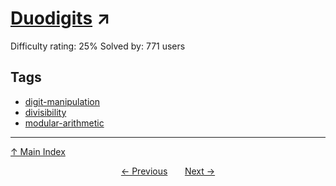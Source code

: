 # [Duodigits](https://projecteuler.net/problem=714) ↗️

Difficulty rating: 25%
Solved by: 771 users
## Tags

- [digit-manipulation](../tags/digit-manipulation.md)
- [divisibility](../tags/divisibility.md)
- [modular-arithmetic](../tags/modular-arithmetic.md)



---

[↑ Main Index](../README.md)


<div align=center><a href='713.md'>← Previous</a> &nbsp;&nbsp; &nbsp;&nbsp;  <a href='715.md'>Next →</a></div>
